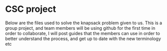 # CSC project
Below are the files used to solve the knapsack problem given to us.
This is a group project, and team members will be using github for the first time in order to collaborate, I will post guides that the members can use in order to better understand the process, and get up to date with the new terminology etc